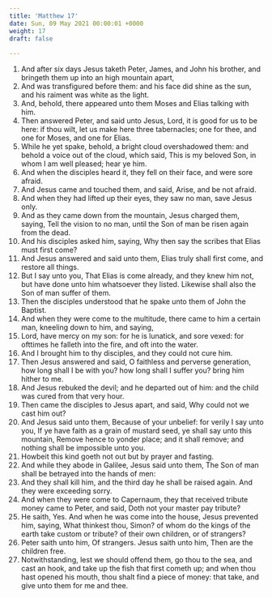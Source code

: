 ```yaml
---
title: 'Matthew 17'
date: Sun, 09 May 2021 00:00:01 +0000
weight: 17
draft: false
  
---
```


1. And after six days Jesus taketh Peter, James, and John his brother, and bringeth them up into an high mountain apart,
2. And was transfigured before them: and his face did shine as the sun, and his raiment was white as the light.
3. And, behold, there appeared unto them Moses and Elias talking with him.
4. Then answered Peter, and said unto Jesus, Lord, it is good for us to be here: if thou wilt, let us make here three tabernacles; one for thee, and one for Moses, and one for Elias.
5. While he yet spake, behold, a bright cloud overshadowed them: and behold a voice out of the cloud, which said, This is my beloved Son, in whom I am well pleased; hear ye him.
6. And when the disciples heard it, they fell on their face, and were sore afraid.
7. And Jesus came and touched them, and said, Arise, and be not afraid.
8. And when they had lifted up their eyes, they saw no man, save Jesus only.
9. And as they came down from the mountain, Jesus charged them, saying, Tell the vision to no man, until the Son of man be risen again from the dead.
10. And his disciples asked him, saying, Why then say the scribes that Elias must first come?
11. And Jesus answered and said unto them, Elias truly shall first come, and restore all things.
12. But I say unto you, That Elias is come already, and they knew him not, but have done unto him whatsoever they listed. Likewise shall also the Son of man suffer of them.
13. Then the disciples understood that he spake unto them of John the Baptist.
14. And when they were come to the multitude, there came to him a certain man, kneeling down to him, and saying,
15. Lord, have mercy on my son: for he is lunatick, and sore vexed: for ofttimes he falleth into the fire, and oft into the water.
16. And I brought him to thy disciples, and they could not cure him.
17. Then Jesus answered and said, O faithless and perverse generation, how long shall I be with you? how long shall I suffer you? bring him hither to me.
18. And Jesus rebuked the devil; and he departed out of him: and the child was cured from that very hour.
19. Then came the disciples to Jesus apart, and said, Why could not we cast him out?
20. And Jesus said unto them, Because of your unbelief: for verily I say unto you, If ye have faith as a grain of mustard seed, ye shall say unto this mountain, Remove hence to yonder place; and it shall remove; and nothing shall be impossible unto you.
21. Howbeit this kind goeth not out but by prayer and fasting.
22. And while they abode in Galilee, Jesus said unto them, The Son of man shall be betrayed into the hands of men:
23. And they shall kill him, and the third day he shall be raised again. And they were exceeding sorry.
24. And when they were come to Capernaum, they that received tribute money came to Peter, and said, Doth not your master pay tribute?
25. He saith, Yes. And when he was come into the house, Jesus prevented him, saying, What thinkest thou, Simon? of whom do the kings of the earth take custom or tribute? of their own children, or of strangers?
26. Peter saith unto him, Of strangers. Jesus saith unto him, Then are the children free.
27. Notwithstanding, lest we should offend them, go thou to the sea, and cast an hook, and take up the fish that first cometh up; and when thou hast opened his mouth, thou shalt find a piece of money: that take, and give unto them for me and thee.
